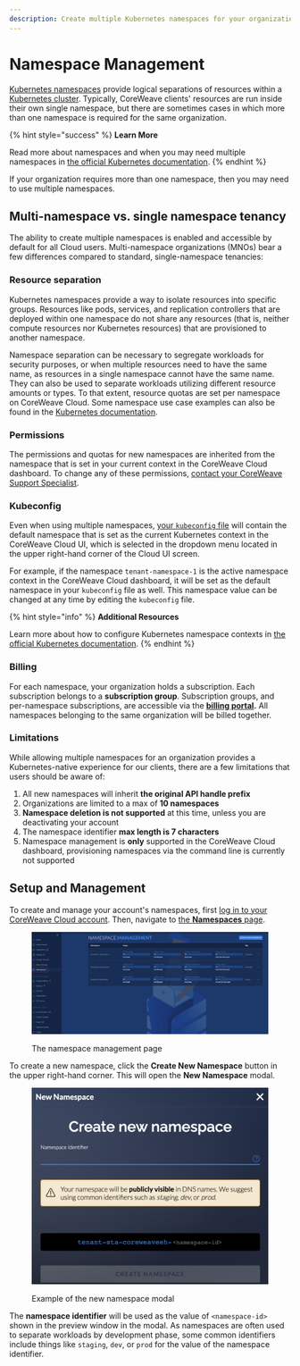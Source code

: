 ```yaml
---
description: Create multiple Kubernetes namespaces for your organization
---
```


# Namespace Management

[Kubernetes namespaces](https://kubernetes.io/docs/concepts/overview/working-with-objects/namespaces/) provide logical separations of resources within a [Kubernetes cluster](https://kubernetes.io/docs/concepts/architecture/). Typically, CoreWeave clients' resources are run inside their own single namespace, but there are sometimes cases in which more than one namespace is required for the same organization.

{% hint style="success" %}
**Learn More**

Read more about namespaces and when you may need multiple namespaces in [the official Kubernetes documentation](https://kubernetes.io/docs/concepts/overview/working-with-objects/namespaces/#when-to-use-multiple-namespaces).
{% endhint %}

If your organization requires more than one namespace, then you may need to use multiple namespaces.

## Multi-namespace vs. single namespace tenancy

The ability to create multiple namespaces is enabled and accessible by default for all Cloud users. Multi-namespace organizations (MNOs) bear a few differences compared to standard, single-namespace tenancies:

### Resource separation

Kubernetes namespaces provide a way to isolate resources into specific groups. Resources like pods, services, and replication controllers that are deployed within one namespace do not share any resources (that is, neither compute resources nor Kubernetes resources) that are provisioned to another namespace.

Namespace separation can be necessary to segregate workloads for security purposes, or when multiple resources need to have the same name, as resources in a single namespace cannot have the same name. They can also be used to separate workloads utilizing different resource amounts or types. To that extent, resource quotas are set per namespace on CoreWeave Cloud. Some namespace use case examples can also be found in the [Kubernetes documentation](https://kubernetes.io/docs/tasks/administer-cluster/namespaces/#understanding-the-motivation-for-using-namespaces).

### Permissions

The permissions and quotas for new namespaces are inherited from the namespace that is set in your current context in the CoreWeave Cloud dashboard. To change any of these permissions, [contact your CoreWeave Support Specialist](https://cloud.coreweave.com/contact).&#x20;

### Kubeconfig

Even when using multiple namespaces, [your `kubeconfig` file](../coreweave-kubernetes/getting-started.md#obtain-coreweave-access-credentials) will contain the default namespace that is set as the current Kubernetes context in the CoreWeave Cloud UI, which is selected in the dropdown menu located in the upper right-hand corner of the Cloud UI screen.

For example, if the namespace `tenant-namespace-1` is the active namespace context in the CoreWeave Cloud dashboard, it will be set as the default namespace in your `kubeconfig` file as well. This namespace value can be changed at any time by editing the `kubeconfig` file.

{% hint style="info" %}
**Additional Resources**

Learn more about how to configure Kubernetes namespace contexts in [the official Kubernetes documentation](https://kubernetes.io/docs/tasks/access-application-cluster/configure-access-multiple-clusters/).
{% endhint %}

### Billing

For each namespace, your organization holds a subscription. Each subscription belongs to a **subscription group**. Subscription groups, and per-namespace subscriptions, are accessible via the [**billing portal**](billing-portal.md)**.** All namespaces belonging to the same organization will be billed together.

### Limitations

While allowing multiple namespaces for an organization provides a Kubernetes-native experience for our clients, there are a few limitations that users should be aware of:

1. All new namespaces will inherit **the original API handle prefix**
2. Organizations are limited to a max of **10 namespaces**
3. **Namespace deletion is not supported** at this time, unless you are deactivating your account
4. The namespace identifier **max length is 7 characters**
5. Namespace management is **only** supported in the CoreWeave Cloud dashboard, provisioning namespaces via the command line is currently not supported

## Setup and Management

To create and manage your account's namespaces, first [log in to your CoreWeave Cloud account](https://cloud.coreweave.com). Then, navigate to [the **Namespaces** page](https://cloud.coreweave.com/namespaces).

<figure><img src="../.gitbook/assets/image (3) (4).png" alt="Screenshot of the namespace management page"><figcaption><p>The namespace management page</p></figcaption></figure>

To create a new namespace, click the **Create New Namespace** button in the upper right-hand corner. This will open the **New Namespace** modal.

<figure><img src="../.gitbook/assets/image (4) (1).png" alt="Screenshot of The new namespace modal"><figcaption><p>Example of the new namespace modal</p></figcaption></figure>

The **namespace identifier** will be used as the value of `<namespace-id>` shown in the preview window in the modal. As namespaces are often used to separate workloads by development phase, some common identifiers include things like `staging`, `dev`, or `prod` for the value of the namespace identifier.
